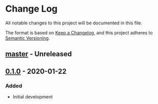 # Change Log

All notable changes to this project will be documented in this file.

The format is based on [Keep a Changelog](https://keepachangelog.com/en/1.0.0/),
and this project adheres to [Semantic Versioning](https://semver.org/spec/v2.0.0.html).

## [master] - Unreleased

## [0.1.0] - 2020-01-22
### Added
- Initial development

[master]: https://github.com/nastevens/saltlick-cli/compare/0.1.0...master
[0.1.0]: https://github.com/nastevens/saltlick-cli/tree/0.1.0
